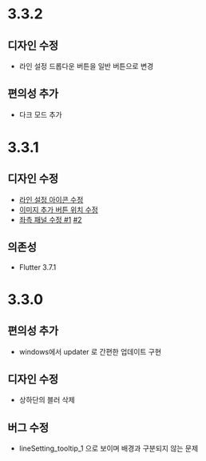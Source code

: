 # 3.3.2
## 디자인 수정
* 라인 설정 드롭다운 버튼을 일반 버튼으로 변경
## 편의성 추가
* 다크 모드 추가

# 3.3.1
## 디자인 수정
* [라인 설정 아이콘 수정](https://github.com/n7484443/cyoap_flutter/issues/35)
* [이미지 추가 버튼 위치 수정](https://github.com/n7484443/cyoap_flutter/issues/31)
* [좌측 패널 수정 #1](https://github.com/n7484443/cyoap_flutter/issues/22) [#2](https://github.com/n7484443/cyoap_flutter/issues/17)
## 의존성
* Flutter 3.7.1

# 3.3.0
## 편의성 추가
* windows에서 updater 로 간편한 업데이트 구현
## 디자인 수정
* 상하단의 블러 삭제
## 버그 수정
* lineSetting_tooltip_1 으로 보이며 배경과 구분되지 않는 문제
